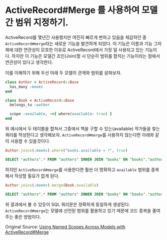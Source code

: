 # ActiveRecord#Merge 를 사용하여 모델간 범위 지정하기.

ActiveRecord를 몇년간 사용했지만 여진히 빠르게 변하고 있음을 체감하던 중 `ActiveRecord#merge`라는 새로운 기능을 발견하게 되었다. 이 기능은 이름과 기능 그자체에 대한 연관성이 모호한 이유로 ActiveRecord에서 가장 덜 사용되고 있는 기능이다. 하지만 이 기능은 모델간 조인(Join)할 시 단순히 범위를 합치는 기능이라는 점에서 연관성이 있다고 생각한다.

이를 이해하기 위해 우선 아래 두 모델의 관계와 범위를 살펴보자.

```rb
class Author < ActiveRecord::Base
  has_many :books
end
```

```rb
class Book < ActiveRecord::Base
  belongs_to :author

  scope :available, ->{ where(available: true) }
end
```

위 예시에서 두 테이블을 합쳐서 그중에서 책을 구할 수 있는(available) 작가들을 찾는 쿼리를 작성한다고 생각해보자. `ActiveRecord#merge`를 사용하지 않는다면 아래와 같이 사용할 수 있을것이다.

```rb
Author.joins(:books).where("books.available = ?", true)
```
```sql
SELECT "authors".* FROM "authors" INNER JOIN "books" ON "books"."author_id" = "authors"."id" WHERE "books"."available" = 't'
```

하지만 `ActiveRecord#merge`를 사용한다면 훨씬 더 명확하고 `available` 범위를 중복해서 작성할 필요가 없게 된다.
```rb
Author.joins(:books).merge(Book.available)
```
```sql
SELECT "authors".* FROM "authors" INNER JOIN "books" ON "books"."author_id" = "authors"."id" WHERE "books"."available" = 't'
```

위 결과에서 볼 수 있듯이 SQL 쿼리문은 정확하게 동일하게 생셩된다. `ActiveRecord#merge`는 모델에 선언된 범위를 활용하고 있기 때문에 코드 중복을 줄여주는 좋은 방법이다.

Original Source:
[Using Named Scopes Across Models with ActiveRecord#Merge](https://gorails.com/blog/activerecord-merge)
